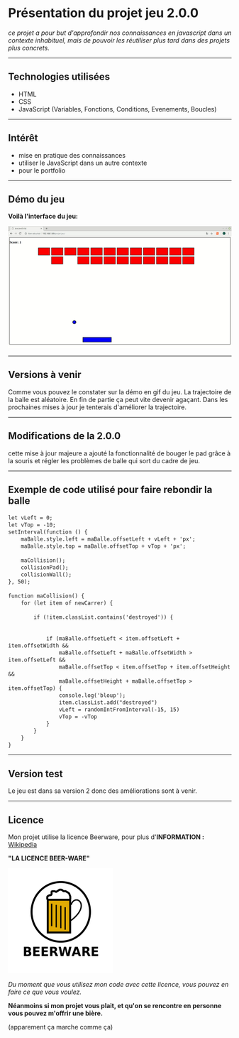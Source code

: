 # Présentation du projet jeu 2.0.0

*ce projet a pour but d'approfondir nos connaissances en javascript dans un contexte inhabituel, mais de pouvoir les réutiliser plus tard dans  des projets plus concrets.*


---

## Technologies utilisées 



* HTML
* CSS
* JavaScript (Variables, Fonctions, Conditions, Evenements, Boucles)

---


## Intérêt 


* mise en pratique des connaissances
* utiliser le JavaScript dans un autre contexte
* pour le portfolio

---

## Démo du jeu 

**Voilà l'interface du jeu:**

<img src="demo.gif">

---

## Versions à venir

Comme vous pouvez le constater sur la démo en gif du jeu. La trajectoire de la balle est aléatoire.
En fin de partie ça peut vite devenir agaçant. Dans les prochaines mises à jour je tenterais d'améliorer la trajectoire. 

---

## Modifications de la 2.0.0

cette mise à jour majeure a ajouté la fonctionnalité de bouger le pad grâce à la souris et régler les problèmes 
de balle qui sort du cadre de jeu.




---

## Exemple de code utilisé pour faire rebondir la balle

```
let vLeft = 0;
let vTop = -10;
setInterval(function () {
    maBalle.style.left = maBalle.offsetLeft + vLeft + 'px';
    maBalle.style.top = maBalle.offsetTop + vTop + 'px';

    maCollision();
    collisionPad();
    collisionWall();
}, 50);

function maCollision() {
    for (let item of newCarrer) {

        if (!item.classList.contains('destroyed')) {


            if (maBalle.offsetLeft < item.offsetLeft + item.offsetWidth &&
                maBalle.offsetLeft + maBalle.offsetWidth > item.offsetLeft &&
                maBalle.offsetTop < item.offsetTop + item.offsetHeight &&
                maBalle.offsetHeight + maBalle.offsetTop > item.offsetTop) {
                console.log('bloup');
                item.classList.add("destroyed")
                vLeft = randomIntFromInterval(-15, 15)
                vTop = -vTop
            }
        }
    }
}

```

---

## Version test

Le jeu est dans sa version 2 donc des améliorations sont à venir.

---

## Licence  

Mon projet utilise la licence Beerware, pour plus d'**INFORMATION :**  [Wikipedia](https://fr.wikipedia.org/wiki/Beerware)


  
  **"LA LICENCE BEER-WARE"**

  <img src="BeerWare.jpg">
 
 *Du moment que vous utilisez mon code avec cette licence, vous pouvez en faire ce que vous voulez.*
 
 **Néanmoins si mon projet vous plait, et qu'on se rencontre en personne vous pouvez m'offrir une bière.** 
 
 (apparement ça marche comme ça)
  
 


